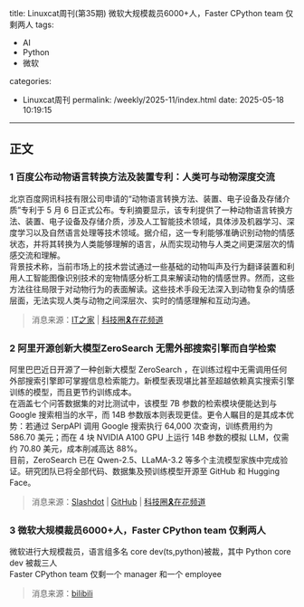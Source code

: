 title: Linuxcat周刊(第35期) 微软大规模裁员6000+人，Faster CPython team 仅剩两人
tags:

- AI
- Python
- 微软

categories:

- Linuxcat周刊
permalink: /weekly/2025-11/index.html
date: 2025-05-18 10:19:15

---

## 正文

### 1 百度公布动物语言转换方法及装置专利：人类可与动物深度交流

北京百度网讯科技有限公司申请的“动物语言转换方法、装置、电子设备及存储介质”专利于 5 月 6 日正式公布。专利摘要显示，该专利提供了一种动物语言转换方法、装置、电子设备及存储介质，涉及人工智能技术领域，具体涉及机器学习、深度学习以及自然语言处理等技术领域。据介绍，这一专利能够准确识别动物的情感状态，并将其转换为人类能够理解的语言，从而实现动物与人类之间更深层次的情感交流和理解。  
背景技术称，当前市场上的技术尝试通过一些基础的动物叫声及行为翻译装置和利用人工智能图像识别技术的宠物情感分析工具来解读动物的情感世界。然而，这些方法往往局限于对动物行为的表面解读。这些技术手段无法深入到动物复杂的情感层面，无法实现人类与动物之间深层次、实时的情感理解和互动沟通。

> 消息来源：[IT之家](https://www.ithome.com/0/851/291.htm) | [科技圈🎗在花频道](https://t.me/zaihuanews/32616)

### 2 阿里开源创新大模型ZeroSearch 无需外部搜索引擎而自学检索

阿里巴巴近日开源了一种创新大模型 ZeroSearch ，在训练过程中无需调用任何外部搜索引擎即可掌握信息检索能力。新模型表现堪比甚至超越依赖真实搜索引擎训练的模型，而且更节约训练成本。  
在涵盖七个问答数据集的对比测试中，该模型 7B 参数的检索模块便能达到与 Google 搜索相当的水平，而 14B 参数版本则表现更佳。更令人瞩目的是其成本优势：若通过 SerpAPI 调用 Google 搜索执行 64,000 次查询，训练费用约为 586.70 美元；而在 4 块 NVIDIA A100 GPU 上运行 14B 参数的模拟 LLM，仅需约 70.80 美元，成本削减高达 88%。  
目前，ZeroSearch 已在 Qwen-2.5、LLaMA-3.2 等多个主流模型家族中完成验证。研究团队已将全部代码、数据集及预训练模型开源至 GitHub 和 Hugging Face。  

> 消息来源：[Slashdot](https://slashdot.org/story/25/05/09/0113217/alibabas-zerosearch-teaches-ai-to-search-without-search-engines-cuts-training-costs-by-88) | [GitHub](https://github.com/Alibaba-nlp/ZeroSearch) | [科技圈🎗在花频道](https://t.me/zaihuanews/32667)

### 3 微软大规模裁员6000+人，Faster CPython team 仅剩两人

微软进行大规模裁员，语言组多名 core dev(ts,python)被裁，其中 Python core dev 被裁三人  
Faster CPython team 仅剩一个 manager 和一个 employee  

> 消息来源：[bilibili](https://www.bilibili.com/video/BV1N2EkzoEa5)